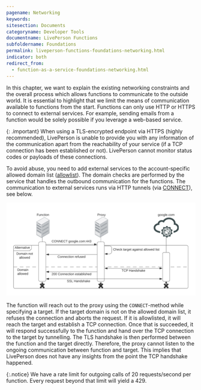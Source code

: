 ```yaml
---
pagename: Networking
keywords:
sitesection: Documents
categoryname: Developer Tools
documentname: LivePerson Functions
subfoldername: Foundations
permalink: liveperson-functions-foundations-networking.html
indicator: both
redirect_from:
  - function-as-a-service-foundations-networking.html
---
```


In this chapter, we want to explain the existing networking constraints and the overall process which allows functions to communicate to the outside world. It is essential to highlight that we limit the means of communication available to functions from the start. Functions can only use HTTP or HTTPS to connect to external services. For example, sending emails from a function would be solely possible if you leverage a web-based service.

{: .important}
When using a TLS-encrypted endpoint via HTTPS (highly recommended), LivePerson is unable to provide you with any information of the communication apart from the reachability of your service (if a TCP connection has been established or not). LivePerson cannot monitor status codes or payloads of these connections.

To avoid abuse, you need to add external services to the account-specific allowed domain list ([allowlist](liveperson-functions-foundations-features.html#domain-allowlisting)). The domain checks are performed by the service that handles the outbound communication for the functions. The communication to external services runs via HTTP tunnels (via [CONNECT](https://developer.mozilla.org/en-US/docs/Web/HTTP/Methods/CONNECT)), see below.

<img class="fancyimage" alt="Functions: Tunneling" src="img/functions/functions_network_tunneling.png">

The function will reach out to the proxy using the `CONNECT`-method while specifying a target. If the target domain is not on the allowed domain list, it refuses the connection and aborts the request. If it is allowlisted, it will reach the target and establish a TCP connection. Once that is succeeded, it will respond successfully to the function and hand over the TCP connection to the target by tunnelling. The TLS handshake is then performed between the function and the target directly. Therefore, the proxy cannot listen to the ongoing communication between function and target. This implies that LivePerson does not have any insights from the point the TCP handshake happened.

{:.notice}
We have a rate limit for outgoing calls of 20 requests/second per function. Every request beyond that limit will yield a 429.